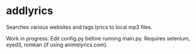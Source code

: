 # addlyrics
Searches various websites and tags lyrics to local mp3 files.

Work in progress.  Edit config.py before running main.py.  Requires selenium, eyed3, romkan (if using animelyrics.com).
